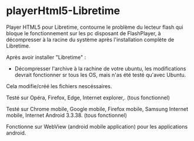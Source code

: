 # playerHtml5-Libretime
Player HTML5 pour Libretime, contourne le problème du lecteur flash qui bloque le fonctionnement sur les pc disposant de FlashPlayer, à décompresser à la racine du système après l'installation complète de Libretime.

Après avoir installer "Libretime" :
- Décompresser l'archive à la rachine de votre ubuntu, les modifications devrait fonctionner sr tous les OS, mais n'as été testé qu'avec Ubuntu.

Cela modifie/créé les fichiers nescéssaires. 

Testé sur Opéra, Firefox, Edge, Internet explorer,. (tous fonctionnel)

Testé sur Chrome mobile, Google mobile, Firefox mobile, Samsung Internet mobile, Internet Android 3.3.38. (tous fonctionnel)

Fonctionne sur WebView (android mobile application) pour les applications android.
